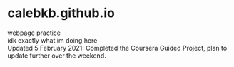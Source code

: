 # calebkb.github.io
webpage practice  
idk exactly what im doing here  
Updated 5 February 2021: Completed the Coursera Guided Project, plan to update further over the weekend.
